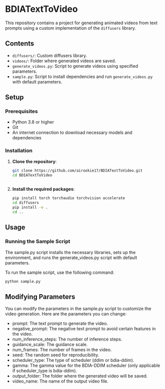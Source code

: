 # BDIATextToVideo

This repository contains a project for generating animated videos from text prompts using a custom implementation of the `diffusers` library.

## Contents

- `diffusers/`: Custom diffusers library.
- `videos/`: Folder where generated videos are saved.
- `generate_videos.py`: Script to generate videos using specified parameters.
- `sample.py`: Script to install dependencies and run `generate_videos.py` with default parameters.

## Setup

### Prerequisites

- Python 3.8 or higher
- Git
- An internet connection to download necessary models and dependencies

### Installation

1. **Clone the repository**:

   ```bash
   git clone https://github.com/airookie17/BDIATextToVideo.git
   cd BDIATextToVideo
  

2. **Install the required packages**:
  
   ```bash
   pip install torch torchaudio torchvision accelerate
   cd diffusers
   pip install -e .
   cd ..


## Usage

### Running the Sample Script

The sample.py script installs the necessary libraries, sets up the environment, and runs the generate_videos.py script with default parameters.

To run the sample script, use the following command:

   ```bash
   python sample.py
```

## Modifying Parameters

You can modify the parameters in the sample.py script to customize the video generation. Here are the parameters you can change:

- prompt: The text prompt to generate the video.
- negative_prompt: The negative text prompt to avoid certain features in the video.
- num_inference_steps: The number of inference steps.
- guidance_scale: The guidance scale.
- num_frames: The number of frames in the video.
- seed: The random seed for reproducibility.
- scheduler_type: The type of scheduler (ddim or bdia-ddim).
- gamma: The gamma value for the BDIA-DDIM scheduler (only applicable if scheduler_type is bdia-ddim).
- output_folder: The folder where the generated video will be saved.
- video_name: The name of the output video file.

